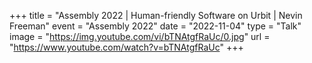 +++
title = "Assembly 2022 | Human-friendly Software on Urbit | Nevin Freeman"
event = "Assembly 2022"
date = "2022-11-04"
type = "Talk"
image = "https://img.youtube.com/vi/bTNAtgfRaUc/0.jpg"
url = "https://www.youtube.com/watch?v=bTNAtgfRaUc"
+++